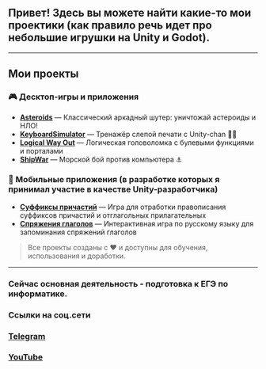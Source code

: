 ## Привет! Здесь вы можете найти какие-то мои проектики (как правило речь идет про небольшие игрушки на Unity и Godot).

---

## Мои проекты

### 🎮 Десктоп-игры и приложения
- [**Asteroids**](https://github.com/Zubasty/Asteroids) — Классический аркадный шутер: уничтожай астероиды и НЛО!
- [**KeyboardSimulator**](https://github.com/Zubasty/KeyboardSimulator) — Тренажёр слепой печати с Unity-chan 🏃‍♀️
- [**Logical Way Out**](https://github.com/Zubasty/Logical-Way-Out) — Логическая головоломка с булевыми функциями и порталами
- [**ShipWar**](https://github.com/Zubasty/ShipWar) — Морской бой против компьютера ⚓

### 📱 Мобильные приложения (в разработке которых я принимал участие в качестве Unity-разработчика)
- [**Суффиксы причастий**](https://www.rustore.ru/catalog/app/com.Uplus.Suffix) — Игра для отработки правописания суффиксов причастий и отглагольных прилагательных
- [**Спряжения глаголов**](https://www.rustore.ru/catalog/app/com.Uplus.spr) — Интерактивная игра по русскому языку для запоминания спряжений глаголов

> Все проекты созданы с ❤️ и доступны для обучения, использования и доработки.

---

### Сейчас основная деятельность - подготовка к ЕГЭ по информатике.
### Ссылки на соц.сети
### [Telegram](https://t.me/gotovimsyakit_group)
### [YouTube](https://www.youtube.com/@gotovimsyakit)
